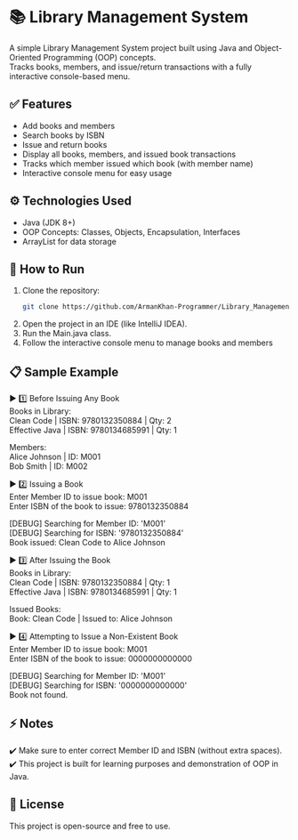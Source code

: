 # 📚 Library Management System

A simple Library Management System project built using Java and Object-Oriented Programming (OOP) concepts.  
Tracks books, members, and issue/return transactions with a fully interactive console-based menu.

## ✅ Features

- Add books and members
- Search books by ISBN
- Issue and return books
- Display all books, members, and issued book transactions
- Tracks which member issued which book (with member name)
- Interactive console menu for easy usage

## ⚙ Technologies Used

- Java (JDK 8+)
- OOP Concepts: Classes, Objects, Encapsulation, Interfaces
- ArrayList for data storage

## 🚀 How to Run

1. Clone the repository:
   ```bash
   git clone https://github.com/ArmanKhan-Programmer/Library_Management_System.git

2. Open the project in an IDE (like IntelliJ IDEA).
3. Run the Main.java class.
4. Follow the interactive console menu to manage books and members

## 📋 Sample Example

▶️ 1️⃣ Before Issuing Any Book  
Books in Library:  
Clean Code | ISBN: 9780132350884 | Qty: 2  
Effective Java | ISBN: 9780134685991 | Qty: 1  

Members:    
Alice Johnson | ID: M001    
Bob Smith     | ID: M002    

▶️ 2️⃣ Issuing a Book    
Enter Member ID to issue book: M001    
Enter ISBN of the book to issue: 9780132350884    

[DEBUG] Searching for Member ID: 'M001'  
[DEBUG] Searching for ISBN: '9780132350884'  
Book issued: Clean Code to Alice Johnson  

▶️ 3️⃣ After Issuing the Book  
Books in Library:  
Clean Code | ISBN: 9780132350884 | Qty: 1  
Effective Java | ISBN: 9780134685991 | Qty: 1  

Issued Books:  
Book: Clean Code | Issued to: Alice Johnson  

▶️ 4️⃣ Attempting to Issue a Non-Existent Book  
Enter Member ID to issue book: M001  
Enter ISBN of the book to issue: 0000000000000  

[DEBUG] Searching for Member ID: 'M001'  
[DEBUG] Searching for ISBN: '0000000000000'  
Book not found.  

## ⚡ Notes

   ✔️ Make sure to enter correct Member ID and ISBN (without extra spaces).  
   ✔️ This project is built for learning purposes and demonstration of OOP in Java.  

## 📜 License

   This project is open-source and free to use.   
